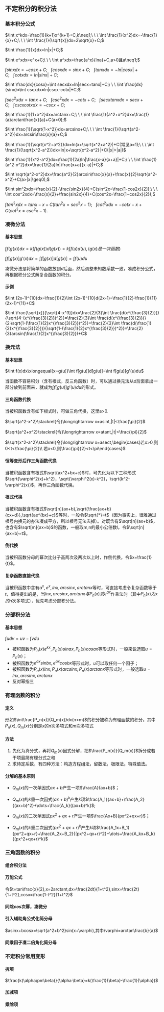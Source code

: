 ## 不定积分的积分法

### 基本积分公式

$\int x^kdx=\frac{1}{k+1}x^{k+1}+C,k\neq1;\ \ \ \int \frac{1}{x^2}dx=-\frac{1}{x}+C;\ \ \ \int \frac{1}{\sqrt{x}}dx=2\sqrt{x}+C;$

$\int \frac{1}{x}dx=ln|x|+C;$

$\int e^xdx=e^x+C;\ \ \ \int a^xdx=\frac{a^x}{lna}+C,a>0且a\neq1;$

$\int sinxdx=-cosx+C;\ \ \ \int cosxdx=sinx+C;\ \ \ \int tanxdx=-ln|cosx|+C;\ \ \ \int cotxdx=ln|sinx|+C;$

$\int \frac{dx}{cosx}=\int secxdx=ln|secx+tanx|+C;\ \ \ \int \frac{dx}{sinx}=\int cscxdx=ln|cscx-cotx|+C;$

$\int sec^2xdx=tanx+C;\ \ \ \int csc^2xdx=-cotx+C;\ \ \ \int secxtanxdx=secx+C;\ \ \ \int cscxcotxdx=-cscx+C;$

$\int \frac{1}{1+x^2}dx=arctanx+C;\ \ \ \int \frac{1}{a^2+x^2}dx=\frac{1}{a}arctan\frac{x}{a}+C(a>0);$

$\int \frac{1}{\sqrt{1-x^2}}dx=arcsinx+C;\ \ \ \int \frac{1}{\sqrt{a^2-x^2}}dx=arcsin\frac{x}{a}+C;$

$\int \frac{1}{\sqrt{x^2+a^2}}dx=ln(x+\sqrt{x^2+a^2})+C(常见a=1);\ \ \ \int \frac{1}{\sqrt{x^2-a^2}}dx=ln|x+\sqrt{x^2-a^2}|+C(|x|>|a|)$

$\int \frac{1}{x^2-a^2}dx=\frac{1}{2a}ln|\frac{x-a}{x+a}|+C;\ \ \ \int \frac{1}{a^2-x^2}dx=\frac{1}{2a}ln|\frac{x+a}{x-a}|+C;$

$\int \sqrt{a^2-x^2}dx=\frac{a^2}{2}arcsin\frac{x}{a}+\frac{x}{2}\sqrt{a^2-x^2}+C(a>|x|\geq0);$

$\int sin^2xdx=\frac{x}{2}-\frac{sin2x}{4}+C(sin^2x=\frac{1-cos2x}{2});\ \ \ \int cos^2xdx=\frac{x}{2}+\frac{sin2x}{4}+C(cos^2x=\frac{1+cos2x}{2});$

$\int tan^2xdx=tanx-x+C(tan^2x=sec^2x-1);\ \ \ \int cot^2xdx=-cotx-x+C(cot^2x=csc^2x-1).$

### 凑微分法

#### 基本思想

$\int f(g(x))dx=k\int f(g(x))d(g(x))=k\int f(u)d(u),(g(x)是一次函数)$

$\int f[g(x)]g'(x)dx=\int f[g(x)]d[g(x)]=\int f(u)du$

凑微分法是将简单的函数放到$d$后面，然后调整未知数系数一致，凑成积分公式，再根据积分公式解复合函数的积分。

#### 示例

$\int (2x-1)^{10}dx=\frac{1}{2}\int (2x-1)^{10}d(2x-1)=\frac{1}{2}·\frac{1}{11}(2x-1)^{11}+C$

$\int \frac{\sqrt{x}}{\sqrt{4-x^3}}dx=\frac{2}{3}\int \frac{d(x^{\frac{3}{2}})}{\sqrt{4-(x^{\frac{3}{2}})^2}}=\frac{2}{3}\int \frac{d(x^{\frac{3}{2}})}{2·\sqrt{1-(\frac{1}{2}x^{\frac{3}{2}})^2}}=\frac{2}{3}\int \frac{d(\frac{1}{2}x^{\frac{3}{2}})}{\sqrt{1-(\frac{1}{2}x^{\frac{3}{2}})^2}}=\frac{2}{3}arcsin(\frac{1}{2}x^{\frac{3}{2}})+C$

### 换元法

#### 基本思想

$\int f(x)dx\xlongequal{x=g(u)}\int f[g(u)]d[g(u)]=\int f[g(u)]g'(u)du$

当函数不容易积分（含有根式，反三角函数）时，可以通过换元法从$d$后面拿出一部分放到前面来，就成为$\int f[g(u)]g'(u)du$的形式。

#### 三角函数代换

当被积函数含有如下根式时，可做三角代换，这里a>0.

$\sqrt{a^2-x^2}\stackrel{令}\longrightarrow x=asint,|t|<\frac{\pi}{2}$

$\sqrt{a^2+x^2}\stackrel{令}\longrightarrow x=atant,|t|<\frac{\pi}{2}$

$\sqrt{x^2-a^2}\stackrel{令}\longrightarrow x=asect,\begin{cases}若x>0,则0<t<\frac{\pi}{2}\\ 若x<0,则\frac{\pi}{2}<t<\pi\end{cases}$

#### 恒等变形后作三角函数代换

当被积函数含有根式$\sqrt{ax^2+bx+c}$时，可先化为以下三种形式$\sqrt{\varphi^2(x)+k^2}，\sqrt{\varphi^2(x)-k^2}，\sqrt{k^2-\varphi^2(x)}$，再作三角函数代换。

#### 根式代换

当被积函数含有根式$\sqrt[n]{ax+b},\sqrt{\frac{ax+b}{cx+d}},\sqrt{ae^{bx}+c}$等时，一般令$\sqrt{*}=t$（因为事实上，很难通过根号内换元的办法凑成平方，所以根号无法去掉）。对既含有$\sqrt[n]{ax+b}$，也含有$\sqrt[m]{ax+b}$的函数，一般取m,n的最小公倍数l，令$\sqrt[n]{ax+b}=t$。

#### 倒代换

当被积函数分母的幂次比分子高两次及两次以上时，作倒代换，令$x=\frac{1}{t}$。

#### 复杂函数直接代换

当被积函数中含有$a^x,e^x,lnx,arcsinx,arctanx$等时，可直接考虑令复杂函数等于$t$，值得提出的是，当$lnx,arcsinx,arctanx与P_n(x)或e^{ax}$作乘法时（其中$P_n(x)为x的n$次多项式），优先考虑分部积分法。

### 分部积分法

#### 基本思想

$\int udv=uv-\int vdu$

- 被积函数为$P_n(x)e^{kx},P_n(x)sinax,P_n(x)cosax$等形式时，一般来说选取$u=P_n(x)$；
- 被积函数为$e^{ax}sinbx,e^{ax}cosbx$等形式时，$u$可以取任何一个因子；
- 被积函数为$P_n(x)lnx,P_n(x)arcsinx,P_n(x)arctanx$等形式时，一般选取$u=lnx,arcsinx,arctanx$
- 反对幂指三

### 有理函数的积分

#### 定义

形如$\int\frac{P_n(x)}{Q_m(x)}dx(n<m)$的积分被称为有理函数的积分，其中$P_n(x),Q_m(x)$分别是$x$的$n$次多项式和$m$次多项式

#### 方法

1. 先化为真分式，再将$Q_m(x)$因式分解，把$\frac{P_n(x)}{Q_m(x)}$拆分成若干项最简有理分式之和
2. 求待定系数，有四种方法：构造方程组法，留数法，极限法，特殊值法。

#### 分解的基本原则

- $Q_m(x)$的一次单因式$ax+b$产生一项$\frac{A}{ax+b}$；

- $Q_m(x)$的$k$重一次因式$(ax+b)^k$产生$k$项$\frac{A_1}{ax+b}+\frac{A_2}{(ax+b)^2}+\dots+\frac{A_k}{(ax+b)^k}$;

- $Q_m(x)$的二次单因式$px^2+qx+r$产生一项$\frac{Ax+B}{px^2+qx+r}$；

- $Q_m(x)$的$k$重二次因式$(px^2+qx+r)^k$产生$k$项$\frac{A_1x+B_1}{px^2+qx+r}+\frac{A_2x+B_2}{(px^2+qx+r)^2}+\dots+\frac{A_kx+B_k}{(px^2+qx+r)^k}$

### 三角函数的积分

#### 组合积分法

#### 万能公式

令$t=tan\frac{x}{2},x=2arctant,dx=\frac{2dt}{1+t^2},sinx=\frac{2t}{1+t^2},cosx=\frac{1-t^2}{1+t^2}$

#### 同除$cos$次幂，凑微分

#### 引入辅助角公式化简分母

$asinx+bcosx=\sqrt{a^2+b^2}sin(x+\varphi),其中\varphi=arctan\frac{b}{a}$

#### 同乘因子凑二倍角化简分母

### 不定积分常用变形

#### 拆项

$\frac{k(\alpha\pm\beta)}{\alpha·\beta}=k(\frac{1}{\beta}-\frac{1}{\alpha})$

#### 加减项

#### 乘除项